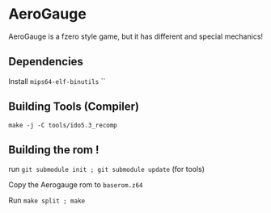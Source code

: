 # AeroGauge
AeroGauge is a fzero style game, but it has different and special mechanics!

## Dependencies

Install ``mips64-elf-binutils``
``
## Building Tools (Compiler)
 ``make -j -C tools/ido5.3_recomp``

## Building the rom !
run ``git submodule init ; git submodule update`` (for tools)

Copy the Aerogauge rom to ``baserom.z64``

Run ``make split ; make``
